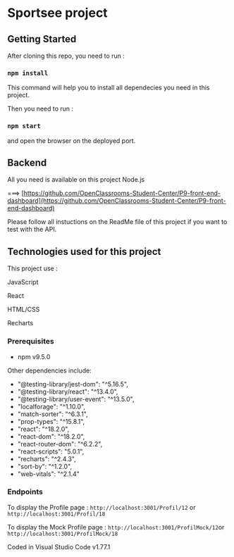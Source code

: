 # Sportsee project

## Getting Started

After cloning this repo, you need to run :

### `npm install`

This command will help you to install all dependecies you need in this project.

Then you need to run :

### `npm start`

and open the browser on the deployed port.

## Backend

All you need is available on this project Node.js

===> [https://github.com/OpenClassrooms-Student-Center/P9-front-end-dashboard](https://github.com/OpenClassrooms-Student-Center/P9-front-end-dashboard)

Please follow all instuctions on the ReadMe file of this project if you want to test with the API.

## Technologies used for this project

This project use :

JavaScript

React

HTML/CSS

Recharts

### Prerequisites

- npm v9.5.0

Other dependencies include:

- "@testing-library/jest-dom": "^5.16.5",
- "@testing-library/react": "^13.4.0",
- "@testing-library/user-event": "^13.5.0",
- "localforage": "^1.10.0",
- "match-sorter": "^6.3.1",
- "prop-types": "^15.8.1",
- "react": "^18.2.0",
- "react-dom": "^18.2.0",
- "react-router-dom": "^6.2.2",
- "react-scripts": "5.0.1",
- "recharts": "^2.4.3",
- "sort-by": "^1.2.0",
- "web-vitals": "^2.1.4"

### Endpoints

To display the Profile page : `http://localhost:3001/Profil/12` or `http://localhost:3001/Profil/18`

To display the Mock Profile page : `http://localhost:3001/ProfilMock/12`or `http://localhost:3001/ProfilMock/18`

Coded in Visual Studio Code v1.77.1
